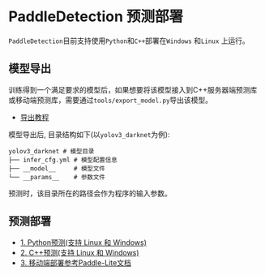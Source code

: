 # PaddleDetection 预测部署

`PaddleDetection`目前支持使用`Python`和`C++`部署在`Windows` 和`Linux` 上运行。

## 模型导出
训练得到一个满足要求的模型后，如果想要将该模型接入到C++服务器端预测库或移动端预测库，需要通过`tools/export_model.py`导出该模型。

- [导出教程](../docs/advanced_tutorials/deploy/EXPORT_MODEL.md)

模型导出后, 目录结构如下(以`yolov3_darknet`为例):
```
yolov3_darknet # 模型目录
├── infer_cfg.yml # 模型配置信息
├── __model__     # 模型文件
└── __params__    # 参数文件
```

预测时，该目录所在的路径会作为程序的输入参数。

## 预测部署
- [1. Python预测(支持 Linux 和 Windows)](./python/)
- [2. C++预测(支持 Linux 和 Windows)](./cpp/)
- [3. 移动端部署参考Paddle-Lite文档](https://paddle-lite.readthedocs.io/zh/latest/)
